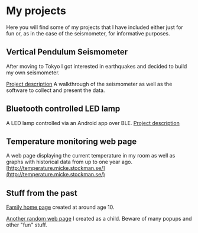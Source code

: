 # My projects

Here you will find some of my projects that I have included either just for fun or, as in the case of the seismometer, for informative purposes.

## Vertical Pendulum Seismometer

After moving to Tokyo I got interested in earthquakes and decided to build my own seismometer.

[Project description](/seismometer)
A walkthrough of the seismometer as well as the software to collect and present the data.

## Bluetooth controlled LED lamp
A LED lamp controlled via an Android app over BLE.
[Project description](/led-lamp)

## Temperature monitoring web page

A web page displaying the current temperature in my room as well as graphs with historical data from up to one year ago.
[http://temperature.micke.stockman.se/](http://temperature.micke.stockman.se/)

## Stuff from the past

[Family home page](/family-page) created at around age 10.

[Another random web page](/derp-page) I created as a child. Beware of many popups and other "fun" stuff.

